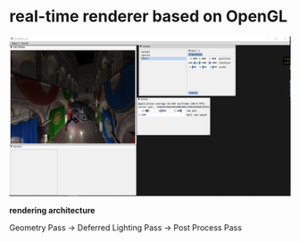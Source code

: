 # real-time renderer based on OpenGL

![](resources/figs/ex2.png)

**rendering architecture**

Geometry Pass -> Deferred Lighting Pass -> Post Process Pass

